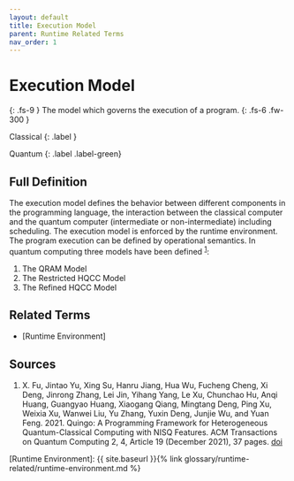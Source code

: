 ```yaml
---
layout: default
title: Execution Model
parent: Runtime Related Terms
nav_order: 1
---
```


# Execution Model
{: .fs-9 }
The model which governs the execution of a program.
{: .fs-6 .fw-300 }

Classical
{: .label }

Quantum
{: .label .label-green}


## Full Definition
The execution model defines the behavior between different components in the programming language, the interaction between the classical computer and the quantum computer (intermediate or non-intermediate) including scheduling.
The execution model is enforced by the runtime environment. 
The program execution can be defined by operational semantics.
In quantum computing three models have been defined <sup>[1](#src_1)</sup>:
1. The QRAM Model
2. The Restricted HQCC Model
3. The Refined HQCC Model


<!-- ## Examples -->

<!-- ## Synonyms

- -->

## Related Terms
- [Runtime Environment]


## Sources
1. X. Fu, Jintao Yu, Xing Su, Hanru Jiang, Hua Wu, Fucheng Cheng, Xi Deng, Jinrong Zhang, Lei Jin, Yihang Yang, Le Xu, Chunchao Hu, Anqi Huang, Guangyao Huang, Xiaogang Qiang, Mingtang Deng, Ping Xu, Weixia Xu, Wanwei Liu, Yu Zhang, Yuxin Deng, Junjie Wu, and Yuan Feng. 2021. Quingo: A Programming Framework for Heterogeneous Quantum-Classical Computing with NISQ Features. ACM Transactions on Quantum Computing 2, 4, Article 19 (December 2021), 37 pages. [doi](https://doi.org/10.1145/3483528)<a href="#src_1"></a>


[Runtime Environment]: {{ site.baseurl }}{% link glossary/runtime-related/runtime-environment.md %}
